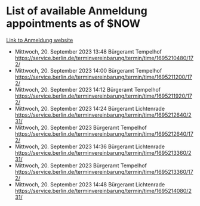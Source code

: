 # List of available Anmeldung appointments as of $NOW
[Link to Anmeldung website](https://service.berlin.de/terminvereinbarung/termin/tag.php?termin=1&anliegen[]=120686&dienstleisterlist=122210,122217,327316,122219,327312,122227,327314,122231,327346,122243,327348,122254,122252,329742,122260,329745,122262,329748,122271,327278,122273,327274,122277,327276,330436,122280,327294,122282,327290,122284,327292,122291,327270,122285,327266,122286,327264,122296,327268,150230,329760,122297,327286,122294,327284,122312,329763,122314,329775,122304,327330,122311,327334,122309,327332,317869,122281,327352,122279,329772,122283,122276,327324,122274,327326,122267,329766,122246,327318,122251,327320,122257,327322,122208,327298,122226,327300&herkunft=http%3A%2F%2Fservice.berlin.de%2Fdienstleistung%2F120686%2F)
- Mittwoch, 20. September 2023 13:48 Bürgeramt Tempelhof https://service.berlin.de/terminvereinbarung/termin/time/1695210480/172/
- Mittwoch, 20. September 2023 14:00 Bürgeramt Tempelhof https://service.berlin.de/terminvereinbarung/termin/time/1695211200/172/
- Mittwoch, 20. September 2023 14:12 Bürgeramt Tempelhof https://service.berlin.de/terminvereinbarung/termin/time/1695211920/172/
- Mittwoch, 20. September 2023 14:24 Bürgeramt Lichtenrade https://service.berlin.de/terminvereinbarung/termin/time/1695212640/231/
- Mittwoch, 20. September 2023  Bürgeramt Tempelhof https://service.berlin.de/terminvereinbarung/termin/time/1695212640/172/
- Mittwoch, 20. September 2023 14:36 Bürgeramt Lichtenrade https://service.berlin.de/terminvereinbarung/termin/time/1695213360/231/
- Mittwoch, 20. September 2023  Bürgeramt Tempelhof https://service.berlin.de/terminvereinbarung/termin/time/1695213360/172/
- Mittwoch, 20. September 2023 14:48 Bürgeramt Lichtenrade https://service.berlin.de/terminvereinbarung/termin/time/1695214080/231/
